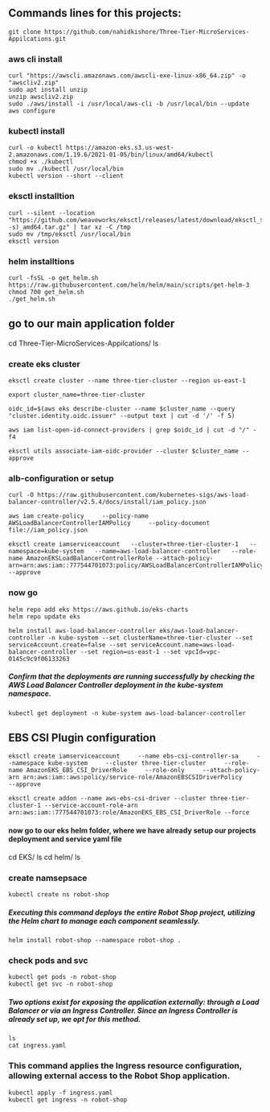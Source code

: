 ## Commands lines for this projects:
```
git clone https://github.com/nahidkishore/Three-Tier-MicroServices-Appilcations.git
```
### aws cli install 
```
curl "https://awscli.amazonaws.com/awscli-exe-linux-x86_64.zip" -o "awscliv2.zip"
sudo apt install unzip
unzip awscliv2.zip
sudo ./aws/install -i /usr/local/aws-cli -b /usr/local/bin --update
aws configure
 ```   
### kubectl install 
```
curl -o kubectl https://amazon-eks.s3.us-west-2.amazonaws.com/1.19.6/2021-01-05/bin/linux/amd64/kubectl
chmod +x ./kubectl
sudo mv ./kubectl /usr/local/bin
kubectl version --short --client
```
### eksctl installtion 
```
curl --silent --location "https://github.com/weaveworks/eksctl/releases/latest/download/eksctl_$(uname -s)_amd64.tar.gz" | tar xz -C /tmp
sudo mv /tmp/eksctl /usr/local/bin
eksctl version
```
### helm installtions 
```
curl -fsSL -o get_helm.sh https://raw.githubusercontent.com/helm/helm/main/scripts/get-helm-3
chmod 700 get_helm.sh
./get_helm.sh
```
## go to our main application folder 
cd Three-Tier-MicroServices-Appilcations/
ls
### create eks cluster 
```
eksctl create cluster --name three-tier-cluster --region us-east-1

export cluster_name=three-tier-cluster

oidc_id=$(aws eks describe-cluster --name $cluster_name --query "cluster.identity.oidc.issuer" --output text | cut -d '/' -f 5)

aws iam list-open-id-connect-providers | grep $oidc_id | cut -d "/" -f4

eksctl utils associate-iam-oidc-provider --cluster $cluster_name --approve
```
### alb-configuration or setup
```
curl -O https://raw.githubusercontent.com/kubernetes-sigs/aws-load-balancer-controller/v2.5.4/docs/install/iam_policy.json

aws iam create-policy     --policy-name AWSLoadBalancerControllerIAMPolicy     --policy-document file://iam_policy.json

eksctl create iamserviceaccount   --cluster=three-tier-cluster-1   --namespace=kube-system   --name=aws-load-balancer-controller   --role-name AmazonEKSLoadBalancerControllerRole --attach-policy-arn=arn:aws:iam::777544701073:policy/AWSLoadBalancerControllerIAMPolicy   --approve
```
 ### now go 
```
helm repo add eks https://aws.github.io/eks-charts
helm repo update eks

helm install aws-load-balancer-controller eks/aws-load-balancer-controller -n kube-system --set clusterName=three-tier-cluster --set serviceAccount.create=false --set serviceAccount.name=aws-load-balancer-controller --set region=us-east-1 --set vpcId=vpc-0145c9c9f06133263
```
##### Confirm that the deployments are running successfully by checking the AWS Load Balancer Controller deployment in the kube-system namespace.

```
kubectl get deployment -n kube-system aws-load-balancer-controller
```
## EBS CSI Plugin configuration
```
eksctl create iamserviceaccount     --name ebs-csi-controller-sa     --namespace kube-system     --cluster three-tier-cluster     --role-name AmazonEKS_EBS_CSI_DriverRole     --role-only     --attach-policy-arn arn:aws:iam::aws:policy/service-role/AmazonEBSCSIDriverPolicy     --approve

eksctl create addon --name aws-ebs-csi-driver --cluster three-tier-cluster-1 --service-account-role-arn arn:aws:iam::777544701073:role/AmazonEKS_EBS_CSI_DriverRole --force
```
#### now go to our eks helm folder, where we have already setup our projects deployment and service yaml file

cd EKS/
ls
cd helm/
ls
### create namsepsace 
```
kubectl create ns robot-shop
```
##### Executing this command deploys the entire Robot Shop project, utilizing the Helm chart to manage each component seamlessly.
```
helm install robot-shop --namespace robot-shop .
```
### check pods and svc 
```
kubectl get pods -n robot-shop
kubectl get svc -n robot-shop
```
##### Two options exist for exposing the application externally: through a Load Balancer or via an Ingress Controller. Since an Ingress Controller is already set up, we opt for this method.
```
ls
cat ingress.yaml
```
### This command applies the Ingress resource configuration, allowing external access to the Robot Shop application.
```
kubectl apply -f ingress.yaml
kubectl get ingress -n robot-shop

```